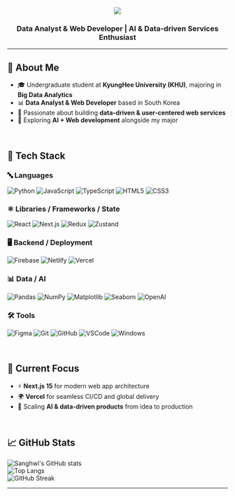 <div align="center">

  <!--Header-->
  <img src="https://capsule-render.vercel.app/api?type=waving&color=gradient&height=280&section=header&text=Hi%20there,%20I'm%20Sanghwi!👋&fontSize=30" />

  <h3>Data Analyst & Web Developer | AI & Data-driven Services Enthusiast</h3>

</div>

---

## 👀 About Me
- 🎓 Undergraduate student at **KyungHee University (KHU)**, majoring in **Big Data Analytics**  
- 📊 **Data Analyst & Web Developer** based in South Korea  
- 🚀 Passionate about building **data-driven & user-centered web services**  
- 🤖 Exploring **AI + Web development** alongside my major  

<br/>

## 🧱 Tech Stack

### 🔤 Languages  
![Python](https://img.shields.io/badge/Python-3776AB?style=flat-square&logo=Python&logoColor=white)
![JavaScript](https://img.shields.io/badge/JavaScript-F7DF1E?style=flat-square&logo=JavaScript&logoColor=black)
![TypeScript](https://img.shields.io/badge/TypeScript-3178C6?style=flat-square&logo=TypeScript&logoColor=white)
![HTML5](https://img.shields.io/badge/HTML5-E34F26?style=flat-square&logo=HTML5&logoColor=white)
![CSS3](https://img.shields.io/badge/CSS3-1572B6?style=flat-square&logo=CSS3&logoColor=white)

### ⚛️ Libraries / Frameworks / State  
![React](https://img.shields.io/badge/React-61DAFB?style=flat-square&logo=React&logoColor=black)
![Next.js](https://img.shields.io/badge/Next.js-000000?style=flat-square&logo=next.js&logoColor=white)
![Redux](https://img.shields.io/badge/Redux-764ABC?style=flat-square&logo=redux&logoColor=white)
![Zustand](https://img.shields.io/badge/Zustand-000000?style=flat-square&logoColor=white)

### 🖥️ Backend / Deployment  
![Firebase](https://img.shields.io/badge/Firebase%20(Firestore)-FFCA28?style=flat-square&logo=Firebase&logoColor=black)
![Netlify](https://img.shields.io/badge/Netlify-00C7B7?style=flat-square&logo=Netlify&logoColor=white)
![Vercel](https://img.shields.io/badge/Vercel-000000?style=flat-square&logo=vercel&logoColor=white)

### 📊 Data / AI  
![Pandas](https://img.shields.io/badge/Pandas-150458?style=flat-square&logo=pandas&logoColor=white)
![NumPy](https://img.shields.io/badge/NumPy-013243?style=flat-square&logo=numpy&logoColor=white)
![Matplotlib](https://img.shields.io/badge/Matplotlib-11557C?style=flat-square&logo=Matplotlib&logoColor=white)
![Seaborn](https://img.shields.io/badge/Seaborn-2E8B57?style=flat-square)
![OpenAI](https://img.shields.io/badge/OpenAI-412991?style=flat-square&logo=openai&logoColor=white)

### 🛠️ Tools  
![Figma](https://img.shields.io/badge/Figma-F24E1E?style=flat-square&logo=figma&logoColor=white)
![Git](https://img.shields.io/badge/Git-F05032?style=flat-square&logo=git&logoColor=white)
![GitHub](https://img.shields.io/badge/GitHub-181717?style=flat-square&logo=github&logoColor=white)
![VSCode](https://img.shields.io/badge/VSCode-007ACC?style=flat-square&logo=visual-studio-code&logoColor=white)
![Windows](https://img.shields.io/badge/Windows-0078D6?style=flat-square&logo=Windows&logoColor=white)

<br/>

## 🚩 Current Focus
- ⚡ **Next.js 15** for modern web app architecture  
- 🌍 **Vercel** for seamless CI/CD and global delivery  
- 🤝 Scaling **AI & data-driven products** from idea to production  

<br/>

## 📈 GitHub Stats
![Sanghwi's GitHub stats](https://github-readme-stats.vercel.app/api?username=Sangmwi&show_icons=true&theme=tokyonight)  
![Top Langs](https://github-readme-stats.vercel.app/api/top-langs/?username=Sangmwi&layout=compact&theme=tokyonight)  
![GitHub Streak](https://github-readme-streak-stats.herokuapp.com/?user=Sangmwi&theme=tokyonight)  

---
